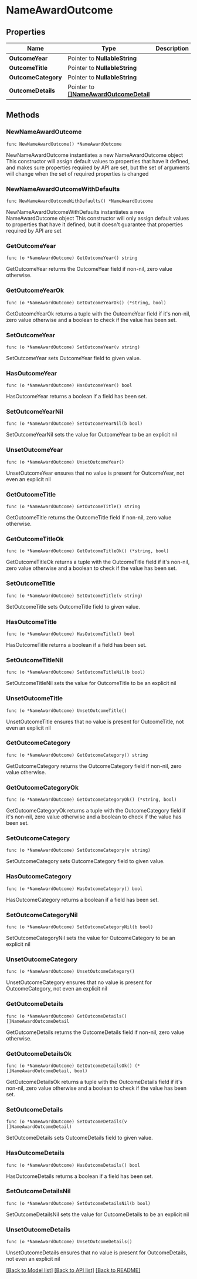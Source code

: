# NameAwardOutcome

## Properties

Name | Type | Description | Notes
------------ | ------------- | ------------- | -------------
**OutcomeYear** | Pointer to **NullableString** |  | [optional] 
**OutcomeTitle** | Pointer to **NullableString** |  | [optional] 
**OutcomeCategory** | Pointer to **NullableString** |  | [optional] 
**OutcomeDetails** | Pointer to [**[]NameAwardOutcomeDetail**](NameAwardOutcomeDetail.md) |  | [optional] 

## Methods

### NewNameAwardOutcome

`func NewNameAwardOutcome() *NameAwardOutcome`

NewNameAwardOutcome instantiates a new NameAwardOutcome object
This constructor will assign default values to properties that have it defined,
and makes sure properties required by API are set, but the set of arguments
will change when the set of required properties is changed

### NewNameAwardOutcomeWithDefaults

`func NewNameAwardOutcomeWithDefaults() *NameAwardOutcome`

NewNameAwardOutcomeWithDefaults instantiates a new NameAwardOutcome object
This constructor will only assign default values to properties that have it defined,
but it doesn't guarantee that properties required by API are set

### GetOutcomeYear

`func (o *NameAwardOutcome) GetOutcomeYear() string`

GetOutcomeYear returns the OutcomeYear field if non-nil, zero value otherwise.

### GetOutcomeYearOk

`func (o *NameAwardOutcome) GetOutcomeYearOk() (*string, bool)`

GetOutcomeYearOk returns a tuple with the OutcomeYear field if it's non-nil, zero value otherwise
and a boolean to check if the value has been set.

### SetOutcomeYear

`func (o *NameAwardOutcome) SetOutcomeYear(v string)`

SetOutcomeYear sets OutcomeYear field to given value.

### HasOutcomeYear

`func (o *NameAwardOutcome) HasOutcomeYear() bool`

HasOutcomeYear returns a boolean if a field has been set.

### SetOutcomeYearNil

`func (o *NameAwardOutcome) SetOutcomeYearNil(b bool)`

 SetOutcomeYearNil sets the value for OutcomeYear to be an explicit nil

### UnsetOutcomeYear
`func (o *NameAwardOutcome) UnsetOutcomeYear()`

UnsetOutcomeYear ensures that no value is present for OutcomeYear, not even an explicit nil
### GetOutcomeTitle

`func (o *NameAwardOutcome) GetOutcomeTitle() string`

GetOutcomeTitle returns the OutcomeTitle field if non-nil, zero value otherwise.

### GetOutcomeTitleOk

`func (o *NameAwardOutcome) GetOutcomeTitleOk() (*string, bool)`

GetOutcomeTitleOk returns a tuple with the OutcomeTitle field if it's non-nil, zero value otherwise
and a boolean to check if the value has been set.

### SetOutcomeTitle

`func (o *NameAwardOutcome) SetOutcomeTitle(v string)`

SetOutcomeTitle sets OutcomeTitle field to given value.

### HasOutcomeTitle

`func (o *NameAwardOutcome) HasOutcomeTitle() bool`

HasOutcomeTitle returns a boolean if a field has been set.

### SetOutcomeTitleNil

`func (o *NameAwardOutcome) SetOutcomeTitleNil(b bool)`

 SetOutcomeTitleNil sets the value for OutcomeTitle to be an explicit nil

### UnsetOutcomeTitle
`func (o *NameAwardOutcome) UnsetOutcomeTitle()`

UnsetOutcomeTitle ensures that no value is present for OutcomeTitle, not even an explicit nil
### GetOutcomeCategory

`func (o *NameAwardOutcome) GetOutcomeCategory() string`

GetOutcomeCategory returns the OutcomeCategory field if non-nil, zero value otherwise.

### GetOutcomeCategoryOk

`func (o *NameAwardOutcome) GetOutcomeCategoryOk() (*string, bool)`

GetOutcomeCategoryOk returns a tuple with the OutcomeCategory field if it's non-nil, zero value otherwise
and a boolean to check if the value has been set.

### SetOutcomeCategory

`func (o *NameAwardOutcome) SetOutcomeCategory(v string)`

SetOutcomeCategory sets OutcomeCategory field to given value.

### HasOutcomeCategory

`func (o *NameAwardOutcome) HasOutcomeCategory() bool`

HasOutcomeCategory returns a boolean if a field has been set.

### SetOutcomeCategoryNil

`func (o *NameAwardOutcome) SetOutcomeCategoryNil(b bool)`

 SetOutcomeCategoryNil sets the value for OutcomeCategory to be an explicit nil

### UnsetOutcomeCategory
`func (o *NameAwardOutcome) UnsetOutcomeCategory()`

UnsetOutcomeCategory ensures that no value is present for OutcomeCategory, not even an explicit nil
### GetOutcomeDetails

`func (o *NameAwardOutcome) GetOutcomeDetails() []NameAwardOutcomeDetail`

GetOutcomeDetails returns the OutcomeDetails field if non-nil, zero value otherwise.

### GetOutcomeDetailsOk

`func (o *NameAwardOutcome) GetOutcomeDetailsOk() (*[]NameAwardOutcomeDetail, bool)`

GetOutcomeDetailsOk returns a tuple with the OutcomeDetails field if it's non-nil, zero value otherwise
and a boolean to check if the value has been set.

### SetOutcomeDetails

`func (o *NameAwardOutcome) SetOutcomeDetails(v []NameAwardOutcomeDetail)`

SetOutcomeDetails sets OutcomeDetails field to given value.

### HasOutcomeDetails

`func (o *NameAwardOutcome) HasOutcomeDetails() bool`

HasOutcomeDetails returns a boolean if a field has been set.

### SetOutcomeDetailsNil

`func (o *NameAwardOutcome) SetOutcomeDetailsNil(b bool)`

 SetOutcomeDetailsNil sets the value for OutcomeDetails to be an explicit nil

### UnsetOutcomeDetails
`func (o *NameAwardOutcome) UnsetOutcomeDetails()`

UnsetOutcomeDetails ensures that no value is present for OutcomeDetails, not even an explicit nil

[[Back to Model list]](../README.md#documentation-for-models) [[Back to API list]](../README.md#documentation-for-api-endpoints) [[Back to README]](../README.md)


